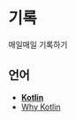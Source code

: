 # 기록
매일매일 기록하기
## 언어
 + [__Kotlin__ ](https://github.com/kksa5729/Diary/tree/main/Kotlin)
  + [Why Kotlin]() 
